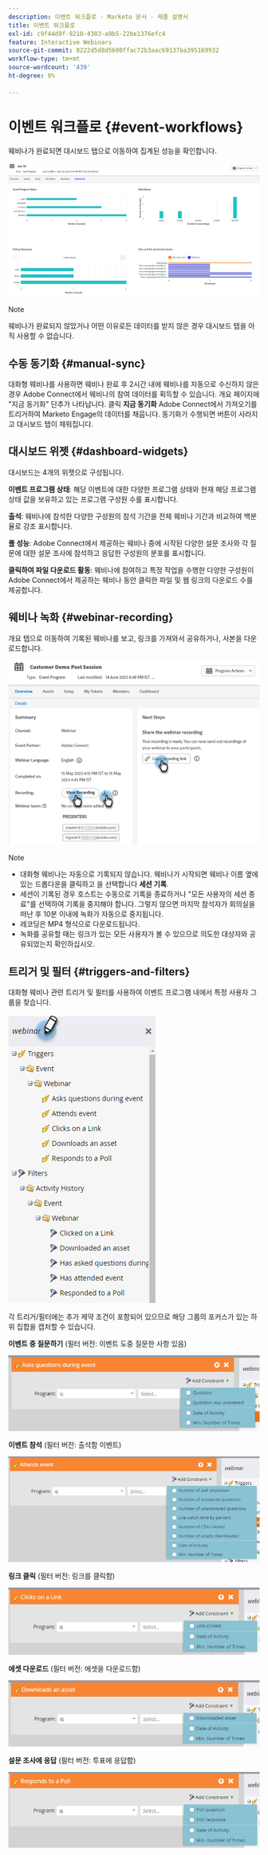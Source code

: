 ```yaml
---
description: 이벤트 워크플로 - Marketo 문서 - 제품 설명서
title: 이벤트 워크플로
exl-id: c9f44d9f-9210-4303-a9b5-22be1376efc4
feature: Interactive Webinars
source-git-commit: 8222d5d8d5600ffac72b3aac69137ba395169932
workflow-type: tm+mt
source-wordcount: '439'
ht-degree: 0%

---
```


# 이벤트 워크플로 {#event-workflows}

웨비나가 완료되면 대시보드 탭으로 이동하여 집계된 성능을 확인합니다.

![](assets/event-workflows-1.png)

>[!NOTE]
>
>웨비나가 완료되지 않았거나 어떤 이유로든 데이터를 받지 않은 경우 대시보드 탭을 아직 사용할 수 없습니다.

## 수동 동기화 {#manual-sync}

대화형 웨비나를 사용하면 웨비나 완료 후 2시간 내에 웨비나를 자동으로 수신하지 않은 경우 Adobe Connect에서 웨비나의 참여 데이터를 획득할 수 있습니다. 개요 페이지에 &quot;지금 동기화&quot; 단추가 나타납니다. 클릭 **지금 동기화** Adobe Connect에서 가져오기를 트리거하여 Marketo Engage의 데이터를 채웁니다. 동기화가 수행되면 버튼이 사라지고 대시보드 탭이 채워집니다.

## 대시보드 위젯 {#dashboard-widgets}

대시보드는 4개의 위젯으로 구성됩니다.

**이벤트 프로그램 상태**: 해당 이벤트에 대한 다양한 프로그램 상태와 현재 해당 프로그램 상태 값을 보유하고 있는 프로그램 구성원 수를 표시합니다.

**출석**: 웨비나에 참석한 다양한 구성원의 참석 기간을 전체 웨비나 기간과 비교하여 백분율로 강조 표시합니다.

**폴 성능**: Adobe Connect에서 제공하는 웨비나 중에 시작된 다양한 설문 조사와 각 질문에 대한 설문 조사에 참석하고 응답한 구성원의 분포를 표시합니다.

**클릭하여 파일 다운로드 활동**: 웨비나에 참여하고 특정 작업을 수행한 다양한 구성원이 Adobe Connect에서 제공하는 웨비나 동안 클릭한 파일 및 웹 링크의 다운로드 수를 제공합니다.

## 웨비나 녹화 {#webinar-recording}

개요 탭으로 이동하여 기록된 웨비나를 보고, 링크를 가져와서 공유하거나, 사본을 다운로드합니다.

![](assets/event-workflows-2.png)

>[!NOTE]
>
>* 대화형 웨비나는 자동으로 기록되지 않습니다. 웨비나가 시작되면 웨비나 이름 옆에 있는 드롭다운을 클릭하고 을 선택합니다 **세션 기록**.
>* 세션이 기록된 경우 호스트는 수동으로 기록을 종료하거나 &quot;모든 사용자의 세션 종료&quot;를 선택하여 기록을 중지해야 합니다. 그렇지 않으면 마지막 참석자가 회의실을 떠난 후 10분 이내에 녹화가 자동으로 중지됩니다.
>* 레코딩은 MP4 형식으로 다운로드됩니다.
>* 녹화를 공유할 때는 링크가 있는 모든 사용자가 볼 수 있으므로 의도한 대상자와 공유되었는지 확인하십시오.

## 트리거 및 필터 {#triggers-and-filters}

대화형 웨비나 관련 트리거 및 필터를 사용하여 이벤트 프로그램 내에서 특정 사용자 그룹을 찾습니다.

![](assets/event-workflows-3.png)

각 트리거/필터에는 추가 제약 조건이 포함되어 있으므로 해당 그룹의 포커스가 있는 하위 집합을 캡처할 수 있습니다.

**이벤트 중 질문하기** (필터 버전: 이벤트 도중 질문한 사항 있음)

![](assets/event-workflows-4.png)

**이벤트 참석** (필터 버전: 출석함 이벤트)

![](assets/event-workflows-5.png)

**링크 클릭** (필터 버전: 링크를 클릭함)

![](assets/event-workflows-6.png)

**에셋 다운로드** (필터 버전: 에셋을 다운로드함)

![](assets/event-workflows-7.png)

**설문 조사에 응답** (필터 버전: 투표에 응답함)

![](assets/event-workflows-8.png)

